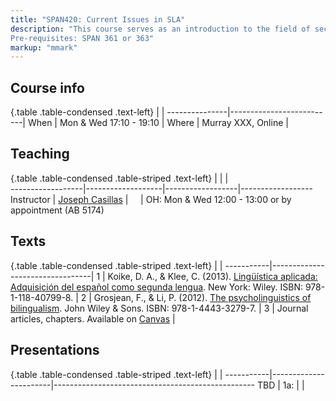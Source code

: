```yaml
---
title: "SPAN420: Current Issues in SLA"
description: "This course serves as an introduction to the field of second language acquisition (SLA) and teaching. It presents an overview of SLA research with an emphasis on four different areas: 1) pedagogy 2) use 3) analysis and 4) processes. Successful completion of the course will allow the student to demonstrate familiarity with basic concepts of each of the four areas, with a special focus on issues related to language contact, bilingualism, and research methodology. Students will also design and implement an original research project.  
Pre-requisites: SPAN 361 or 363"
markup: "mmark"
---
```


## Course info

{.table .table-condensed .text-left}
 <span></span> | <span></span>            |
---------------|--------------------------|
When           | Mon & Wed 17:10 - 19:10  |
Where          | Murray XXX, Online       |

## Teaching

{.table .table-condensed .table-striped .text-left}
<span></span>     | <span></span>     | <span></span>    | <span></span>         
------------------|-------------------|------------------|------------------
Instructor        | [Joseph Casillas](http://www.jvcasillas.com/) | <a href="mailto:joseph.casillas@rutgers.edu" title="email"><i class="fa fa-envelope"></i></a> &nbsp; <a href="https://github.com/jvcasillas" title="GitHub"><i class="fa fa-github"></i></a> &nbsp; <a href="https://twitter.com/jvcasill" title="Twitter"><i class="fa fa-twitter"></i></a> | OH: Mon & Wed 12:00 - 13:00 or by appointment (AB 5174)

## Texts

{.table .table-condensed .table-striped .text-left}
 <span></span>     | <span></span> |
-----------|---------------------------------|
1 | Koike, D. A., & Klee, C. (2013). [Lingüística aplicada: Adquisición del español como segunda lengua](http://www.wiley.com/WileyCDA/WileyTitle/productCd-EHEP002421.html). New York: Wiley. ISBN: 978-1-118-40799-8. |
2 | Grosjean, F., & Li, P. (2012). [The psycholinguistics of bilingualism](http://www.wiley.com/WileyCDA/WileyTitle/productCd-EHEP002792.html). John Wiley & Sons. ISBN: 978-1-4443-3279-7. |
3 | Journal articles, chapters. Available on [Canvas](https://rutgers.instructure.com/courses/162767) |


## Presentations

{.table .table-condensed .table-striped .text-left}
 <span></span>     | <span></span> | <span></span>
-----------|-----------------------|--------------------------------------------------
TBD | 1a:           |          |




